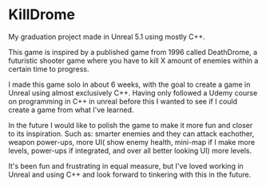# KillDrome

My graduation project made in Unreal 5.1 using mostly C++.

This game is inspired by a published game from 1996 called DeathDrome, a futuristic shooter game where you have to kill X amount of enemies within a certain time to progress.

I made this game solo in about 6 weeks, with the goal to create a game in Unreal using almost exclusively C++. Having only followed a Udemy course on programming in C++ in unreal before this I wanted to see if I could create a game from what I've learned. 

In the future I would like to polish the game to make it more fun and closer to its inspiration. 
Such as: smarter enemies and they can attack eachother, weapon power-ups, more UI( show enemy health, mini-map if I make more levels, power-ups if integrated, and over all better looking UI) more levels. 

It's been fun and frustrating in equal measure, but I've loved working in Unreal and using C++ and look forward to tinkering with this in the future.
